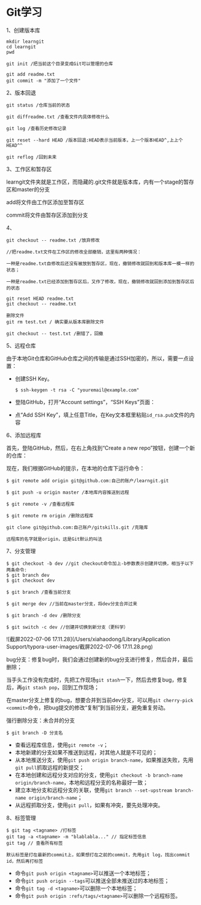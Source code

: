 # Git学习

1、创建版本库

```
mkdir learngit
cd learngit
pwd

git init /把当前这个目录变成Git可以管理的仓库

git add readme.txt
git commit -m "添加了一个文件"
```



2、版本回退

```
git status /仓库当前的状态

git diffreadme.txt /查看文件内具体修改什么

git log /查看历史修改记录

git reset --hard HEAD /版本回退:HEAD表示当前版本，上一个版本HEAD^,上上个HEAD^^

git reflog /回到未来
```



3、工作区和暂存区

learngit文件夹就是工作区，而隐藏的.git文件就是版本库，内有一个stage的暂存区和master的分支

add将文件由工作区添加至暂存区

commit将文件由暂存区添加到分支



4、

```
git checkout -- readme.txt /放弃修改

//把readme.txt文件在工作区的修改全部撤销，这里有两种情况：

一种是readme.txt自修改后还没有被放到暂存区，现在，撤销修改就回到和版本库一模一样的状态；

一种是readme.txt已经添加到暂存区后，又作了修改，现在，撤销修改就回到添加到暂存区后的状态

git reset HEAD readme.txt
git checkout -- readme.txt

删除文件
git rm test.txt / 确实要从版本库删除文件

git checkout -- test.txt /删错了，回撤
```



5、远程仓库

由于本地Git仓库和GitHub仓库之间的传输是通过SSH加密的，所以，需要一点设置：

- 创建SSH Key。

  ```
  $ ssh-keygen -t rsa -C "youremail@example.com"
  ```

- 登陆GitHub，打开“Account settings”，“SSH Keys”页面：
- 点“Add SSH Key”，填上任意Title，在Key文本框里粘贴`id_rsa.pub`文件的内容



6、添加远程库

首先，登陆GitHub，然后，在右上角找到“Create a new repo”按钮，创建一个新的仓库：

现在，我们根据GitHub的提示，在本地的仓库下运行命令：

```
$ git remote add origin git@github.com:自己的账户/learngit.git

$ git push -u origin master /本地库内容推送到远程

$ git remote -v /查看远程库

$ git remote rm origin /删除远程库

git clone git@github.com:自己账户/gitskills.git /克隆库

远程库的名字就是origin，这是Git默认的叫法
```

7、分支管理

```
$ git checkout -b dev //git checkout命令加上-b参数表示创建并切换，相当于以下两条命令:
$ git branch dev
$ git checkout dev

$ git branch /查看当前分支

$ git merge dev //当前在master分支，将dev分支合并过来

$ git branch -d dev /删除分支

$ git switch -c dev //创建并切换到新分支（更科学）
```

![截屏2022-07-06 17.11.28](/Users/xiahaodong/Library/Application Support/typora-user-images/截屏2022-07-06 17.11.28.png)

bug分支：修复bug时，我们会通过创建新的bug分支进行修复，然后合并，最后删除；

当手头工作没有完成时，先把工作现场`git stash`一下，然后去修复bug，修复后，再`git stash pop`，回到工作现场；

在master分支上修复的bug，想要合并到当前dev分支，可以用`git cherry-pick <commit>`命令，把bug提交的修改“复制”到当前分支，避免重复劳动。



强行删除分支：未合并的分支

```
$ git branch -D 分支名
```

- 查看远程库信息，使用`git remote -v`；
- 本地新建的分支如果不推送到远程，对其他人就是不可见的；
- 从本地推送分支，使用`git push origin branch-name`，如果推送失败，先用`git pull`抓取远程的新提交；
- 在本地创建和远程分支对应的分支，使用`git checkout -b branch-name origin/branch-name`，本地和远程分支的名称最好一致；
- 建立本地分支和远程分支的关联，使用`git branch --set-upstream branch-name origin/branch-name`；
- 从远程抓取分支，使用`git pull`，如果有冲突，要先处理冲突。

8、标签管理

```
$ git tag <tagname> /打标签
git tag -a <tagname> -m "blablabla..." // 指定标签信息
git tag // 查看所有标签

默认标签是打在最新的commit上，如果想打在之前的commit，先用git log，找出commit id，然后再打标签
```

- 命令`git push origin <tagname>`可以推送一个本地标签；
- 命令`git push origin --tags`可以推送全部未推送过的本地标签；
- 命令`git tag -d <tagname>`可以删除一个本地标签；
- 命令`git push origin :refs/tags/<tagname>`可以删除一个远程标签。